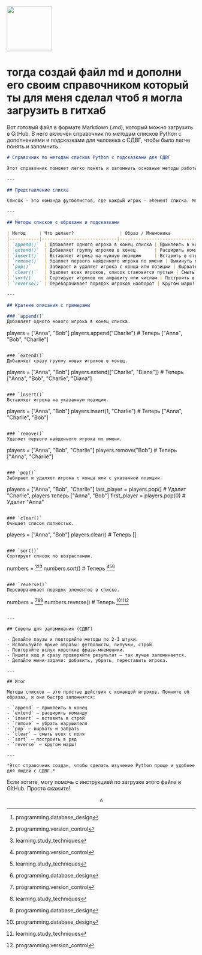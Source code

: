 <img src="https://r2cdn.perplexity.ai/pplx-full-logo-primary-dark%402x.png" class="logo" width="120"/>

# тогда создай файл md и дополни его своим справочником который ты для меня сделал чтоб я могла загрузить в гитхаб

Вот готовый файл в формате Markdown (.md), который можно загрузить в GitHub. В него включён справочник по методам списков Python с дополнениями и подсказками для человека с СДВГ, чтобы было легче понять и запомнить.

```markdown
# Справочник по методам списков Python с подсказками для СДВГ

Этот справочник поможет легко понять и запомнить основные методы работы со списками в Python, используя простые образы и мнемоники.

---

## Представление списка

Список — это команда футболистов, где каждый игрок — элемент списка. Методы — это действия с этими игроками: добавить, убрать, переставить.

---

## Методы списков с образами и подсказками

| Метод     | Что делает?                 | Образ / Мнемоника              |
|-----------|----------------------------|-------------------------------|
| `append()`  | Добавляет одного игрока в конец списка | Приклеить в конец (как липучка) |
| `extend()`  | Добавляет группу игроков в конец       | Расширить команду (добавить много) |
| `insert()`  | Вставляет игрока на нужную позицию     | Вставить в строй (не в конец) |
| `remove()`  | Удаляет первого найденного игрока по имени | Выкинуть первого нарушителя |
| `pop()`     | Забирает и удаляет игрока с конца или позиции | Вырвать и забрать (лопнул шарик) |
| `clear()`   | Удаляет всех игроков, список становится пустым | Смыть всех с поля |
| `sort()`    | Сортирует игроков по алфавиту или числам | Построить в ряд (строевая подготовка) |
| `reverse()` | Переворачивает порядок игроков наоборот | Кругом марш! (повернуть строй) |

---

## Краткие описания с примерами

### `append()`
Добавляет одного нового игрока в конец списка.

```

players = ["Anna", "Bob"]
players.append("Charlie")  \# Теперь ["Anna", "Bob", "Charlie"]

```

### `extend()`
Добавляет сразу группу новых игроков в конец.

```

players = ["Anna", "Bob"]
players.extend(["Charlie", "Diana"])  \# Теперь ["Anna", "Bob", "Charlie", "Diana"]

```

### `insert()`
Вставляет игрока на указанную позицию.

```

players = ["Anna", "Bob"]
players.insert(1, "Charlie")  \# Теперь ["Anna", "Charlie", "Bob"]

```

### `remove()`
Удаляет первого найденного игрока по имени.

```

players = ["Anna", "Bob", "Charlie"]
players.remove("Bob")  \# Теперь ["Anna", "Charlie"]

```

### `pop()`
Забирает и удаляет игрока с конца или с указанной позиции.

```

players = ["Anna", "Bob", "Charlie"]
last_player = players.pop()  \# Удалит "Charlie", players теперь ["Anna", "Bob"]
first_player = players.pop(0)  \# Удалит "Anna"

```

### `clear()`
Очищает список полностью.

```

players = ["Anna", "Bob"]
players.clear()  \# Теперь []

```

### `sort()`
Сортирует список по возрастанию.

```

numbers = [^1][^2][^3]
numbers.sort()  \# Теперь [^2][^3][^1]

```

### `reverse()`
Переворачивает порядок элементов в списке.

```

numbers = [^2][^3][^1]
numbers.reverse()  \# Теперь [^1][^3][^2]

```

---

## Советы для запоминания (СДВГ)

- Делайте паузы и повторяйте методы по 2-3 штуки.
- Используйте яркие образы: футболисты, липучки, строй.
- Повторяйте вслух короткие фразы-мнемоники.
- Пишите код и сразу проверяйте результат — так лучше запоминается.
- Делайте мини-задачи: добавить, убрать, переставить игрока.

---

## Итог

Методы списков — это простые действия с командой игроков. Помните об образах, и они быстро запомнятся:

- `append` — приклеить в конец  
- `extend` — расширить команду  
- `insert` — вставить в строй  
- `remove` — убрать нарушителя  
- `pop` — вырвать и забрать  
- `clear` — смыть всех с поля  
- `sort` — построить в ряд  
- `reverse` — кругом марш!

---

*Этот справочник создан, чтобы сделать изучение Python проще и удобнее для людей с СДВГ.*

```

Если хотите, могу помочь с инструкцией по загрузке этого файла в GitHub. Просто скажите!

<div style="text-align: center">⁂</div>

[^1]: programming.database_design

[^2]: programming.version_control

[^3]: learning.study_techniques

